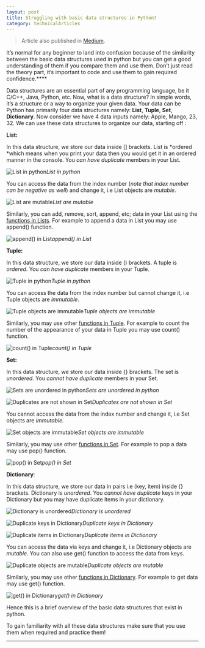 ```yaml
---
layout: post 
title: Struggling with basic data structures in Python?
category: technicalArticles
---
```


> Article also published in [Medium](https://surajsv.medium.com/).

It’s normal for any beginner to land into confusion because of the similarity between the basic data structures used in python but you can get a good understanding of them if you compare them and use them. Don’t just read the theory part, it’s important to code and use them to gain required confidence.****

Data structures are an essential part of any programming language, be it C/C++, Java, Python, etc. Now, what is a data structure? In simple words, it’s a structure or a way to organize your given data. Your data can be Python has primarily four data structures namely: **List**, **Tuple**, **Set**, **Dictionary**. Now consider we have 4 data inputs namely: Apple, Mango, 23, 32. We can use these data structures to organize our data, starting off :

**List:**

In this data structure, we store our data inside [] brackets. List is *ordered *which means when you print your data then you would get it in an ordered manner in the console. You *can have duplicate* members in your List.

![List in python](https://cdn-images-1.medium.com/max/3032/1*SAB-QX3tXdW_SWbT3PxIgw.png)*List in python*

You can access the data from the index number (*note that index number can be negative as well*) and change it, i.e List objects are *mutable*.

![List are mutable](https://cdn-images-1.medium.com/max/3054/1*7VotDNP_EKbaa-jDiZ73sQ.png)*List are mutable*

Similarly, you can add, remove, sort, append, etc; data in your List using the [functions in Lists](https://www.w3schools.com/python/python_ref_list.asp). For example to append a data in List you may use append() function.

![append() in List](https://cdn-images-1.medium.com/max/3032/1*qMzVIhYhQ-5RJJSnfx_5hA.png)*append() in List*

**Tuple:**

In this data structure, we store our data inside () brackets. A tuple is *ordered*. You *can have duplicate* members in your Tuple.

![Tuple in python](https://cdn-images-1.medium.com/max/3030/1*8pyosY5Ni9Ft3Xk3dSG_5A.png)*Tuple in python*

You can access the data from the index number but cannot change it, i.e Tuple objects are *immutable*.

![Tuple objects are immutable](https://cdn-images-1.medium.com/max/3038/1*BF6EsU5ndXkMrFjfev8ugg.png)*Tuple objects are immutable*

Similarly, you may use other [functions in Tuple](https://www.w3schools.com/python/python_ref_tuple.asp). For example to count the number of the appearance of your data in Tuple you may use count() function.

![count() in Tuple](https://cdn-images-1.medium.com/max/3030/1*tLGrtYh2GC2dDVIUdyTuIg.png)*count() in Tuple*

**Set:**

In this data structure, we store our data inside {} brackets. The set is *unordered*. You *cannot have duplicate* members in your Set.

![Sets are unordered in python](https://cdn-images-1.medium.com/max/3032/1*C3duuOX-BgiTTzpZosbHlQ.png)*Sets are unordered in python*

![Duplicates are not shown in Set](https://cdn-images-1.medium.com/max/3260/1*uvjcmtPoVlitkHLTAX_rNw.png)*Duplicates are not shown in Set*

You cannot access the data from the index number and change it, i.e Set objects are *immutable.*

![Set objects are immutable](https://cdn-images-1.medium.com/max/3026/1*hQYVqEKqIr6t111qfe2VFw.png)*Set objects are immutable*

Similarly, you may use other [functions in Set](https://www.w3schools.com/python/python_ref_set.asp). For example to pop a data may use pop() function.

![pop() in Set](https://cdn-images-1.medium.com/max/3036/1*t8wz4Mt322n62L5hj7zI6w.png)*pop() in Set*

**Dictionary**:

In this data structure, we store our data in pairs i.e (key, item) inside {} brackets. Dictionary is *unordered*. You *cannot have duplicate* keys in your Dictionary but you may have duplicate items in your dictionary.

![Dictionary is unordered](https://cdn-images-1.medium.com/max/3042/1*_SB-OtD0Xc3UwHFnTqGSFw.png)*Dictionary is unordered*

![Duplicate keys in Dictionary](https://cdn-images-1.medium.com/max/3042/1*mJMj8V9pKjEt1oOj64g4DQ.png)*Duplicate keys in Dictionary*

![Duplicate items in Dictionary](https://cdn-images-1.medium.com/max/3042/1*e9GYWI4ErKIbY4za6cu1dw.png)*Duplicate items in Dictionary*

You can access the data via keys and change it, i.e Dictionary objects are *mutable*. You can also use get() function to access the data from keys.

![Duplicate objects are mutable](https://cdn-images-1.medium.com/max/3026/1*8EJFtvMR-8y3FQ07JIR9yw.png)*Duplicate objects are mutable*

Similarly, you may use other [functions in Dictionary](https://www.w3schools.com/python/python_ref_dictionary.asp). For example to get data may use get() function.

![get() in Dictionary](https://cdn-images-1.medium.com/max/3048/1*rQXEiL05IbU-HH9dkyU-Qw.png)*get() in Dictionary*

Hence this is a brief overview of the basic data structures that exist in python.

To gain familiarity with all these data structures make sure that you use them when required and practice them!

----------------

